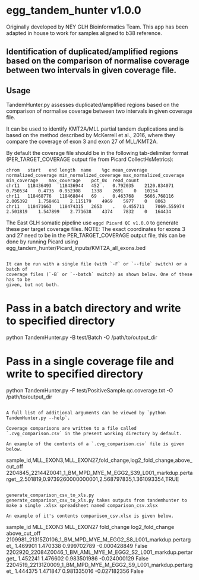 # egg_tandem_hunter v1.0.0
Originally developed by NEY GLH Bioinformatics Team.
This app has been adapted in house to work for samples aligned to b38 reference.

## Identification of duplicated/amplified regions based on the comparison of normalise coverage between two intervals in given coverage file.

## Usage
TandemHunter.py assesses duplicated/amplified regions based on the comparison of
normalise coverage between two intervals in given coverage file.

It can be used to identify KMT2A/MLL partial tandem duplications and is based on
the method described by McKerrell et al., 2016, where they compare
the coverage of exon 3 and exon 27 of MLL/KMT2A.

By default the coverage file should be in the following tab-delimiter format
(PER_TARGET_COVERAGE output file from Picard CollectHsMetrics):

```
chrom	start	end	length	name	%gc	mean_coverage	normalized_coverage	min_normalized_coverage	max_normalized_coverage	min_coverage	max_coverage	pct_0x	read_count
chr11	118436493	118436944	452	.	0.792035	2120.834071	0.750534	0.4735	0.952308	1338	2691	0	10154
chr11	118468776	118468844	69	.	0.463768	5666.768116	2.005392	1.758461	2.115179	4969	5977	0	8063
chr11	118471663	118474315	2653	.	0.455711	7069.555974	2.501819	1.547899	2.771638	4374	7832	0	164434

```
The East GLH somatic pipeline use `eggd Picard QC v1.0.0` to generate these per
target coverage files. NOTE: The exact coordinates for exons 3 and 27 need to be in the
PER_TARGET_COVERAGE output file, this can be done by running Picard using
egg_tandem_hunter/Picard_inputs/KMT2A_all_exons.bed

```

It can be run with a single file (with `-F` or `--file` switch) or a batch of
coverage files (`-B` or `--batch` switch) as shown below. One of these has to be
given, but not both.

```
# Pass in a batch directory and write to specified directory
python TandemHunter.py -B test/Batch -O /path/to/output_dir

# Pass in a single coverage file and write to specified directory
python TandemHunter.py -F test/PositiveSample.qc.coverage.txt -O /path/to/output_dir
```

A full list of additional arguments can be viewed by `python TandemHunter.py --help`.

Coverage comparisons are written to a file called `.cvg_comparison.csv` in the present working directory by default.

An example of the contents of a `.cvg_comparison.csv` file is given below.

```
sample_id,MLL_EXON3,MLL_EXON27,fold_change,log2_fold_change,above_cut_off
2204845_22144Z0041_1_BM_MPD_MYE_M_EGG2_S39_L001_markdup.pertarget_,2.501819,0.9739260000000001,2.568797835,1.361093354,TRUE

```

generate_comparison_csv_to_xls.py
generate_comparison_csv_to_xls.py takes outputs from tandemhunter to
make a single .xlsx spreadsheet named comparison_csv.xlsx

An example of it's contents comparison_csv.xlsx is given below.

```
sample_id	MLL_EXON3	MLL_EXON27	fold_change	log2_fold_change	above_cut_off
2109981_21315Z0106_1_BM_MPD_MYE_M_EGG2_S8_L001_markdup.pertarget_	1.469901	1.470338	0.999702789	-0.000428849	False
2202920_22084Z0046_1_BM_AML_MYE_M_EGG2_S2_L001_markdup.pertarget_	1.452241	1.476602	0.983501986	-0.024000129	False
2204519_22131Z0009_1_BM_MPD_MYE_M_EGG2_S9_L001_markdup.pertarget_	1.444375	1.471847	0.981335016	-0.027182356	False

```